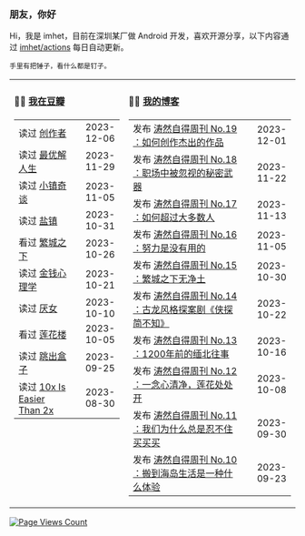 ### 朋友，你好

Hi，我是 imhet，目前在深圳某厂做 Android 开发，喜欢开源分享，以下内容通过 <a href="https://github.com/imhet/imhet/actions" target="_blank">imhet/actions</a> 每日自动更新。

<!-- juzi starts -->
```
手里有把锤子，看什么都是钉子。
```
<!-- juzi ends -->


<table width="900px">
<tr>
<td valign="top" width="40%">

#### 🤾‍♂️  <a href="https://www.douban.com/people/heyitao/" target="_blank">我在豆瓣</a>

<!-- douban starts -->
| | |
 |:------------- | -------------: |
| 读过 <a href='https://book.douban.com/subject/35431378/' target='_blank'>创作者</a> | 2023-12-06 |
| 读过 <a href='https://book.douban.com/subject/36242339/' target='_blank'>最优解人生</a> | 2023-11-29 |
| 读过 <a href='https://book.douban.com/subject/35556905/' target='_blank'>小镇奇谈</a> | 2023-11-05 |
| 读过 <a href='https://book.douban.com/subject/36193112/' target='_blank'>盐镇</a> | 2023-10-31 |
| 看过 <a href='http://movie.douban.com/subject/35725842/' target='_blank'>繁城之下</a> | 2023-10-26 |
| 读过 <a href='https://book.douban.com/subject/36415996/' target='_blank'>金钱心理学</a> | 2023-10-21 |
| 读过 <a href='https://book.douban.com/subject/36314870/' target='_blank'>厌女</a> | 2023-10-10 |
| 看过 <a href='http://movie.douban.com/subject/35633163/' target='_blank'>莲花楼</a> | 2023-10-05 |
| 读过 <a href='https://book.douban.com/subject/1175396/' target='_blank'>跳出盒子</a> | 2023-09-25 |
| 读过 <a href='https://book.douban.com/subject/36413459/' target='_blank'>10x Is Easier Than 2x</a> | 2023-08-30 |
<!-- douban ends -->

</td>


<td valign="top" width="60%">

#### 🤹‍♀️ <a href="https://heyitao.com/" target="_blank">我的博客</a>

<!-- blog starts -->
| | |
 |:------------- | -------------: |
| 发布 <a href='http://heyitao.com/post/beyond-code-weekly-019' target='_blank'>涛然自得周刊 No.19 ：如何创作杰出的作品</a> | 2023-12-01 |
| 发布 <a href='http://heyitao.com/post/beyond-code-weekly-018' target='_blank'>涛然自得周刊 No.18 ：职场中被忽视的秘密武器</a> | 2023-11-22 |
| 发布 <a href='http://heyitao.com/post/beyond-code-weekly-017' target='_blank'>涛然自得周刊 No.17 ：如何超过大多数人</a> | 2023-11-13 |
| 发布 <a href='http://heyitao.com/post/beyond-code-weekly-016' target='_blank'>涛然自得周刊 No.16 ：努力是没有用的</a> | 2023-11-05 |
| 发布 <a href='http://heyitao.com/post/beyond-code-weekly-015' target='_blank'>涛然自得周刊 No.15 ：繁城之下无净土</a> | 2023-10-30 |
| 发布 <a href='http://heyitao.com/post/beyond-code-weekly-014' target='_blank'>涛然自得周刊 No.14 ：古龙风格探案剧《侠探简不知》</a> | 2023-10-22 |
| 发布 <a href='http://heyitao.com/post/beyond-code-weekly-013' target='_blank'>涛然自得周刊 No.13 ：1200年前的缅北往事</a> | 2023-10-16 |
| 发布 <a href='http://heyitao.com/post/beyond-code-weekly-012' target='_blank'>涛然自得周刊 No.12 ：一念心清净，莲花处处开</a> | 2023-10-08 |
| 发布 <a href='http://heyitao.com/post/beyond-code-weekly-011' target='_blank'>涛然自得周刊 No.11 ：我们为什么总是忍不住买买买</a> | 2023-09-30 |
| 发布 <a href='http://heyitao.com/post/beyond-code-weekly-010' target='_blank'>涛然自得周刊 No.10 ：搬到海岛生活是一种什么体验</a> | 2023-09-23 |
<!-- blog ends -->

</td>
</tr>


</table>

[![Page Views Count](https://badges.toozhao.com/badges/01HG0ZMWVAHYZ149GQ6Z5JYVF5/green.svg)](https://badges.toozhao.com/stats/01HG0ZMWVAHYZ149GQ6Z5JYVF5 "Since 2023-11-24")